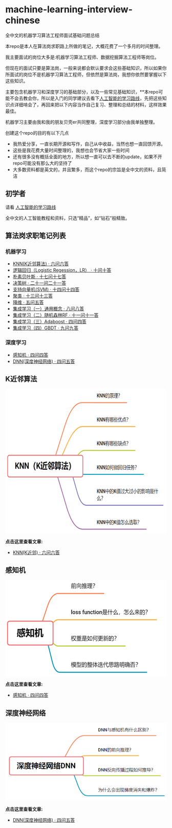 # machine-learning-interview-chinese
全中文的机器学习算法工程师面试基础问题总结

本repo是本人在算法岗求职路上所做的笔记，大概花费了一个多月的时间整理。

我主要面试的岗位大多是:机器学习算法工程师、数据挖掘算法工程师等岗位。

但现在的面试只要是算法岗，一般来说都会默认要求会这些基础知识，所以如果你所面试的岗位不是机器学习算法工程师，但依然是算法岗，我想你依然要掌握以下这些知识。

主要包含机器学习和深度学习的基础部分，以及一些常见基础知识，**本repo可能不会去教会你，所以是入门的同学建议去看下[人工智能的学习路线](https://github.com/chehongshu/Artificial-intelligence-diamond-chinese)，先把这些知识点详细啃会了，再回来把以下内容当作自己复习、整理和总结的材料，这样效果最佳。

机器学习主要由我和我的朋友贝壳er共同整理，深度学习部分由我单独整理。

创建这个repo的目的有以下几点
- 我热爱分享，一直长期开源和写作，自己从中收益，当然也想一直回馈开源。
- 这些是我花费大量时间整理的，我想也会节省大家一些时间
- 还有很多没有概括全面的地方，所以想一直可以去不断的update，如果不开repo可能没有那么大的坚持了
- 大多数资料都是英文的，并且繁多，而这个repo的宗旨是全中文的资料，且简洁
## 初学者
请看
[人工智能的学习路线](https://github.com/chehongshu/Artificial-intelligence-diamond-chinese)

全中文的人工智能教程和资料，只选“精品”，如“钻石”般精致。

## 算法岗求职笔记列表
### 机器学习
- [KNN(K近邻算法) · 六问六答](#1.1)
- [逻辑回归（Logistic Regession，LR） · 十问十答](#1.2)
- [朴素贝叶斯 · 十七问十七答](#1.3)
- [决策树 · 二十一问二十一答](#1.4)
- [支持向量机(SVM) · 十四问十四答](#1.5)
- [聚类 · 十三问十三答](#1.6)
- [降维 · 五问五答](#1.7)
- [集成学习（一）通用概念 · 八问八答](#1.8)
- [集成学习（二）随机森林RF · 十一问十一答](#1.9)
- [集成学习（三）Adaboost · 四问四答](#1.10)
- [集成学习（四）GBDT · 九问九答](#1.11)

### 深度学习

- [感知机 · 四问四答](#2.1)
- [DNN(深度神经网络) · 四问五答](#2.2)

## <div id="1.1">K近邻算法<div>
  <img src="./Mind-mapping/KNN.png" width = "700" height = "450" alt="图片名称" align=center />
 
**点击这里查看文章:**
 - [KNN(K近邻) · 六问六答](https://mp.weixin.qq.com/s?__biz=MzA4ODUxNjUzMQ==&mid=2247498203&idx=1&sn=806834f3f71e9cdb2985cff27c4bd667&chksm=902a4b07a75dc2114f3c726f4e9bf78ff56253aa37d22ed88f5fb54e1f260938ea65bf9ceaaf&token=1524783933&lang=zh_CN#rd) 
 

  
## <div id="2.1">感知机<div>
 <img src="./Mind-mapping/perceptron.png" width = "700" height = "300" alt="图片名称" align=center />

**点击这里查看文章:**
- [感知机 · 四问四答](https://mp.weixin.qq.com/s?__biz=MzA4ODUxNjUzMQ==&amp;mid=2247496611&amp;idx=1&amp;sn=f7f5cf9a6e7a725965effc868d778802&amp;chksm=902a417fa75dc86997b1fea6deadc7f1f288e5e1addad979f331a3bdf9d53c606739a996355f&token=1689859114&lang=zh_CN#rd)
 
## <div id="2.2">深度神经网络<div>
![](./Mind-mapping/DNN.png)
  
**点击这里查看文章:**
 - [DNN(深度神经网络) · 四问五答](https://mp.weixin.qq.com/s?__biz=MzA4ODUxNjUzMQ==&amp;mid=2247497030&amp;idx=1&amp;sn=aa999be2e266b91182395f621ce10eb1&amp;chksm=902a479aa75dce8cc6a675db60b409c8fa84652b2062cc75474d5802601eb4c9318a644ae839&token=1689859114&lang=zh_CN#rd) 
